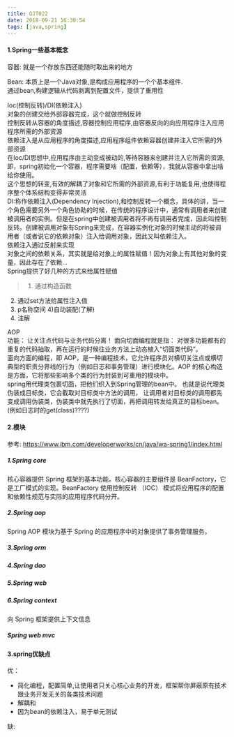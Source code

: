 ```yaml
---
title: OJT022
date: 2018-09-21 16:30:54
tags: [java,spring]
---
```


#### 1.Spring一些基本概念
容器:
就是一个存放东西还能随时取出来的地方

Bean:
本质上是一个Java对象,是构成应用程序的一个个基本组件.<br>
通过bean,构建逻辑从代码剥离到配置文件，提供了重用性

Ioc(控制反转)/DI(依赖注入) <br>
对象的创建交给外部容器完成，这个就做控制反转<br>
控制反转从容器的角度描述,容器控制应用程序,由容器反向的向应用程序注入应用程序所需的外部资源 <br>
依赖注入是从应用程序的角度描述,应用程序组件依赖容器创建并注入它所需的外部资源<br>
在Ioc/DI思想中,应用程序由主动变成被动的,等待容器来创建并注入它所需的资源,<br>
即，spring初始化一个容器，程序需要啥（配置，依赖等），我就从容器中拿出啥给你使用。<br>
这个思想的转变,有效的解耦了对象和它所需的外部资源,有利于功能复用,也使得程序整个体系结构变得非常灵活<br>
DI:称作依赖注入(Dependency Injection),和控制反转一个概念，具体的讲，当一个角色需要另外一个角色协助的时候，在传统的程序设计中，通常有调用者来创建被调用者的实例。但是在spring中创建被调用者将不再有调用者完成，因此叫控制反转。创建被调用对象有Spring来完成，在容器实例化对象的时候主动的将被调用者（或者说它的依赖对象）注入给调用对象，因此又叫依赖注入。<br>
依赖注入通过反射来实现<br>
对象之间的依赖关系，其实就是给对象上的属性赋值！因为对象上有其他对象的变量，因此存在了依赖...<br>
Spring提供了好几种的方式来给属性赋值
>1) 通过构造函数
2) 通过set方法给属性注入值
3) p名称空间
4)自动装配(了解)
5) 注解


AOP<br>
功能： 让关注点代码与业务代码分离！
面向切面编程就是指： 对很多功能都有的重复的代码抽取，再在运行的时候往业务方法上动态植入“切面类代码”。<br>
面向方面的编程，即 AOP，是一种编程技术，它允许程序员对横切关注点或横切典型的职责分界线的行为（例如日志和事务管理）进行模块化。AOP 的核心构造是方面，它将那些影响多个类的行为封装到可重用的模块中。<br>
spring用代理类包裹切面，把他们织入到Spring管理的bean中。
也就是说代理类伪装成目标类，它会截取对目标类中方法的调用，
让调用者对目标类的调用都先变成调用伪装类，伪装类中就先执行了切面，再把调用转发给真正的目标bean。<br>
(例如日志时的get(class)????)

#### 2.模块
参考: https://www.ibm.com/developerworks/cn/java/wa-spring1/index.html
##### 1.Spring core
核心容器提供 Spring 框架的基本功能。核心容器的主要组件是 BeanFactory，它是工厂模式的实现。BeanFactory 使用控制反转 （IOC） 模式将应用程序的配置和依赖性规范与实际的应用程序代码分开。
##### 2.Spring aop
Spring AOP 模块为基于 Spring 的应用程序中的对象提供了事务管理服务。
##### 3.Spring orm
##### 4.Spring dao
##### 5.Spring web
##### 6.Spring context
向 Spring 框架提供上下文信息
##### Spring web mvc
#### 3.spring优缺点
优：
- 简化编程，配置简单,让使用者只关心核心业务的开发，框架帮你屏蔽原有技术跟业务开发无关的各类技术问题
- 解耦和
- 因为bean的依赖注入，易于单元测试

缺:
